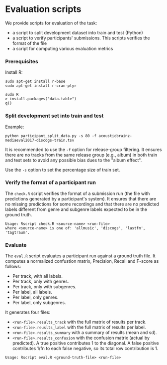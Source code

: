 # Evaluation scripts

We provide scripts for evaluation of the task:
- a script to split development dataset into train and test (Python)
- a script to verify participants' submissions. This scripts verifies the format of the file
- a script for computing various evaluation metrics


### Prerequisites

Install R:

```
sudo apt-get install r-base
sudo apt-get install r-cran-plyr

sudo R
> install.packages("data.table")
q()
```


### Split development set into train and test

Example: 

```
python participant_split_data.py -s 80 -f acousticbrainz-mediaeval2017-discogs-train.tsv
```

It is recommended to use the ```-f``` option for release-group filtering. It ensures there are no tracks from the same release group (e.g., album) in both train and test sets to avoid any possible bias dues to the "album effect".

Use the ```-s``` option to set the percentage size of train set.


### Verify the format of a participant run
The ```check.R``` script verifies the format of a submission run (the file with predictions generated by a participant's system). It ensures that there are no missing predictions for some recordings and that there are no predicted labels different from genre and subgenre labels expected to be in the ground truth. 

```
Usage: Rscript check.R <source-name> <run-file>
where <source-name> is one of: 'allmusic', 'discogs', 'lastfm', 'tagtraum'.
```


### Evaluate

The `eval.R` script evaluates a participant run against a ground truth file. It computes a normalized confustion matrix, Precision, Recall and F-score as follows:

* Per track, with all labels.
* Per track, only with genres.
* Per track, only with subgenres.
* Per label, all labels.
* Per label, only genres.
* Per label, only subgenres.
    
It generates four files:

* `<run-file>.results_track` with the full matrix of results per track.
* `<run-file>.reuslts_label` with the full matrix of results per label.
* `<run-file>.results_summary` with a summary of results (mean and sd).
* `<run-file>.results_confusion` with the confusion matrix (actual by predicted). A true positive contributes 1 to the diagonal. A false positive contributes 1/fn to each false negative, so its total row contribution is 1.

```
Usage: Rscript eval.R <ground-truth-file> <run-file>
```








